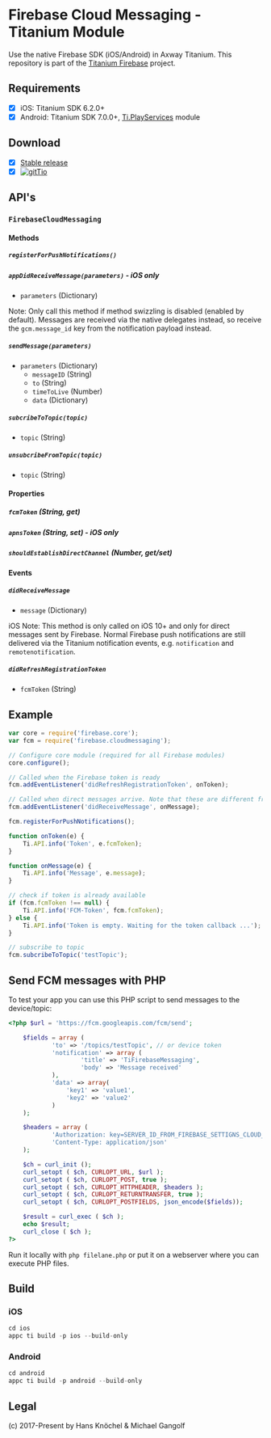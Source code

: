 # Firebase Cloud Messaging - Titanium Module

Use the native Firebase SDK (iOS/Android) in Axway Titanium. This repository is part of the [Titanium Firebase](https://github.com/hansemannn/titanium-firebase) project.

## Requirements
- [x] iOS: Titanium SDK 6.2.0+
- [x] Android: Titanium SDK 7.0.0+, [Ti.PlayServices](https://github.com/appcelerator-modules/ti.playservices) module

## Download
- [x] [Stable release](https://github.com/hansemannn/titanium-firebase-cloud-messaging/releases)
- [x] [![gitTio](http://hans-knoechel.de/shields/shield-gittio.svg)](http://gitt.io/component/firebase.cloudmessaging)

## API's

### `FirebaseCloudMessaging`

#### Methods

##### `registerForPushNotifications()`

##### `appDidReceiveMessage(parameters)`  - iOS only
  - `parameters` (Dictionary)

Note: Only call this method if method swizzling is disabled (enabled by default). Messages are received via the native delegates instead,
so receive the `gcm.message_id` key from the notification payload instead.
  
##### `sendMessage(parameters)`
  - `parameters` (Dictionary)
    - `messageID` (String)
    - `to` (String)
    - `timeToLive` (Number)
    - `data` (Dictionary)
  
##### `subcribeToTopic(topic)`
  - `topic` (String)

##### `unsubcribeFromTopic(topic)`
  - `topic` (String)
  
#### Properties

##### `fcmToken` (String, get)

##### `apnsToken` (String, set) - iOS only

##### `shouldEstablishDirectChannel` (Number, get/set)

#### Events

##### `didReceiveMessage`
  - `message` (Dictionary)
  
iOS Note: This method is only called on iOS 10+ and only for direct messages sent by Firebase. Normal Firebase push notifications
are still delivered via the Titanium notification events, e.g. `notification` and `remotenotification`.
  
##### `didRefreshRegistrationToken`
  - `fcmToken` (String)

## Example
```js
var core = require('firebase.core');
var fcm = require('firebase.cloudmessaging');

// Configure core module (required for all Firebase modules)
core.configure();

// Called when the Firebase token is ready
fcm.addEventListener('didRefreshRegistrationToken', onToken);

// Called when direct messages arrive. Note that these are different from push notifications
fcm.addEventListener('didReceiveMessage', onMessage);

fcm.registerForPushNotifications();

function onToken(e) {
    Ti.API.info('Token', e.fcmToken);
}

function onMessage(e) {
    Ti.API.info('Message', e.message);
}

// check if token is already available
if (fcm.fcmToken !== null) {
    Ti.API.info('FCM-Token', fcm.fcmToken);
} else {
    Ti.API.info('Token is empty. Waiting for the token callback ...');
}

// subscribe to topic
fcm.subcribeToTopic('testTopic');
```

## Send FCM messages with PHP
To test your app you can use this PHP script to send messages to the device/topic:

```php
<?php $url = 'https://fcm.googleapis.com/fcm/send';

	$fields = array (
			'to' => '/topics/testTopic', // or device token
			'notification' => array (
					'title' => 'TiFirebaseMessaging',
					'body' => 'Message received'
			),
			'data' => array(
				'key1' => 'value1',
				'key2' => 'value2'
			)
	);

	$headers = array (
			'Authorization: key=SERVER_ID_FROM_FIREBASE_SETTIGNS_CLOUD_MESSAGING',
			'Content-Type: application/json'
	);

	$ch = curl_init ();
	curl_setopt ( $ch, CURLOPT_URL, $url );
	curl_setopt ( $ch, CURLOPT_POST, true );
	curl_setopt ( $ch, CURLOPT_HTTPHEADER, $headers );
	curl_setopt ( $ch, CURLOPT_RETURNTRANSFER, true );
	curl_setopt ( $ch, CURLOPT_POSTFIELDS, json_encode($fields));

	$result = curl_exec ( $ch );
	echo $result;
	curl_close ( $ch );
?>
```

Run it locally with `php filelane.php` or put it on a webserver where you can execute PHP files.

## Build

### iOS

```js
cd ios
appc ti build -p ios --build-only
```

### Android

```js
cd android
appc ti build -p android --build-only
```

## Legal

(c) 2017-Present by Hans Knöchel & Michael Gangolf
